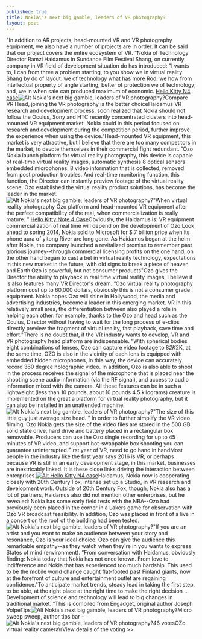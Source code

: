 ```yaml
---
published: true
title: Nokia\'s next big gamble, leaders of VR photography?
layout: post
---
```

\"In addition to AR projects, head-mounted VR and VR photography equipment, we also have a number of projects are in order. It can be said that our project covers the entire ecosystem of VR. ”Nokia of Technology Director Ramzi Haidamus in Sundance Film Festival Shang, on currently company in VR field of development situation do has introduced: \"I wants to, I can from three a problem starting, to you show we in virtual reality Shang by do of layout: we of technology what has more Rod; we how from intellectual property of angle starting, better of protection we of technology; and, we in when sale can produced maximum of economic. [Hello Kitty N4 case](http://www.nodcase.com/hello-kitty-flip-pouch-leather-case-for-samsung-galaxy-note-4-p-4975.html)![Alt Nokia\'s next big gamble, leaders of VR photography?](https://c2.staticflickr.com/2/1680/25603463515_006dd1b091_b.jpg)Compare VR Head, joining the VR photography is the better choiceHaidamus VR research and development process, soon realized that Nokia should not follow the Oculus, Sony and HTC recently concentrated clusters into head-mounted VR equipment market. Nokia could in this period focused on research and development during the competition period, further improve the experience when using the device.\"Head-mounted VR equipment, this market is very attractive, but I believe that there are too many competitors in the market, to devote themselves in their commercial fight redundant. ”Ozo Nokia launch platform for virtual reality photography, this device is capable of real-time virtual reality images, automatic synthesis 8 optical sensors embedded microphones, 8 video information that is collected, removed from post production troubles. And real-time monitoring function, this function, the Director can instantly preview footage of the virtual reality scene. Ozo established the virtual reality product solutions, has become the leader in the market.![Alt Nokia\'s next big gamble, leaders of VR photography?](https://c2.staticflickr.com/2/1709/25603471605_812608b037_b.jpg)\"When virtual reality photography Ozo platform and head-mounted VR equipment after the perfect compatibility of the real, when commercialization is really mature. ” [Hello Kitty Note 4 Case](http://burberrycase.blogspot.com/2016/01/abandoned-channels-of-fd-model-nokia-s.html)Obviously, the Haidamus is: VR equipment commercialization of real time will depend on the development of Ozo.Look ahead to spring 2014, Nokia sold to Microsoft for $ 7 billion price when its phone aura of yitong River are long gone. As Haidamus began at the helm after Nokia, the company launched a revitalized promise to remember past glorious journey--through commercial licensing profits on the one hand, on the other hand began to cast a bet in virtual reality technology, expectations in this new market in the future, with old signs to break a piece of heaven and Earth.Ozo is powerful, but not consumer products\"Ozo gives the Director the ability to playback in real time virtual reality images, I believe it is also features many VR Director\'s dream. ”Ozo virtual reality photography platform cost up to 60,000 dollars, obviously this is not a consumer grade equipment. Nokia hopes Ozo will shine in Hollywood, the media and advertising industries, become a leader in this emerging market. VR in this relatively small area, the differentiation between also played a role in helping each other: for example, thanks to the Ozo and head such as the Oculus, Director without having to wait for the long process of e-clips directly preview the fragment of virtual reality, fast playback, save time and effort.\"There is no doubt that, if the VR industry wants to develop, VR and VR photography head platform are indispensable. ”With spherical bodies eight combinations of lenses, Ozo can capture video footage to 8*2K*2K, at the same time, OZO is also in the vicinity of each lens is equipped with embedded hidden microphones, in this way, the device can accurately record 360 degree holographic video. In addition, Ozo is also able to shoot in the process receives the signal of the microphone that is placed near the shooting scene audio information (via the RF signal), and access to audio information mixed with the camera. All these features can be in such a lightweight (less than 10 pounds, about 10 pounds 4.5 kilograms) creature is implemented on the great a platform for virtual reality photography, but it can also be installed in an unattended machine.![Alt Nokia\'s next big gamble, leaders of VR photography?](https://c2.staticflickr.com/2/1529/24976787023_08eeb934d9_b.jpg)\"The size of this little guy just average size head. ” []() In order to further simplify the VR video filming, Ozo Nokia gets the size of the video files are stored in the 500 GB solid state drive, hard drive and battery placed in a rectangular box removable. Producers can use the Ozo single recording for up to 45 minutes of VR video, and support hot-swappable box shooting you can guarantee uninterrupted.First year of VR, need to go hand in handMost people in the industry like the first year says 2016 is VR, or perhaps because VR is still in an early development stage, in this market, businesses are inextricably linked. It is these close links driving the interaction between enterprises.[![Alt Hello Kitty N4 case](http://www.nodcase.com/images/large/note4/hello_kitty_case_n4702_lrg.jpg)](http://www.nodcase.com/hello-kitty-flip-pouch-leather-case-for-samsung-galaxy-note-4-p-4975.html)Haidamus, Nokia now is cooperating closely with 20th Century Fox, intense set up a Studio, in VR research and development work. Outside of 20th Century Fox, though, Nokia also has a lot of partners, Haidamus also did not mention other enterprises, but he revealed: Nokia has some early field tests with the NBA--Ozo had previously been placed in the corner in a Lakers game for observation with Ozo VR broadcast feasibility. In addition, Ozo was placed in front of a live in a concert on the roof of the building had been tested.![Alt Nokia\'s next big gamble, leaders of VR photography?](https://c2.staticflickr.com/2/1608/25510813831_c5f2f177a0_b.jpg)\"If you are an artist and you want to make an audience between your story and resonance, Ozo is your ideal choice. Ozo can give the audience this remarkable empathy--as they watch when they\'re in you wants to express States of mind (environment). ”From conversation with Haidamus, obviously finding: Nokia today that Nokia has not once known. From love to indifference and Nokia that has experienced too much hardship. This used to be the mobile world change caught flat-footed past Finland giants, now at the forefront of culture and entertainment outlet are regaining confidence.\"To anticipate market trends, steady lead in taking the first step, to be able, at the right place at the right time to make the right decision ... Development of science and technology will lead to big changes in traditional market. ”This is compiled from Engadget, original author Joseph VolpeTips![Alt Nokia\'s next big gamble, leaders of VR photography?](https://c2.staticflickr.com/2/1532/24973026244_3a69e8d7e2.jpg)Micro sweep sweep, author tips bar -![Alt Nokia\'s next big gamble, leaders of VR photography?](https://c2.staticflickr.com/2/1685/25603504925_469df2ca9a.jpg)46 votesOZo virtual reality camera\rView details of the voting >>